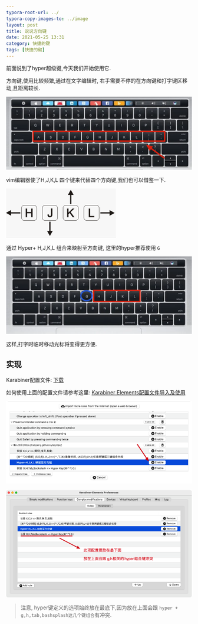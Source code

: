 ```yaml
---
typora-root-url: ../
typora-copy-images-to: ../image
layout: post
title: 说说方向键
date: 2021-05-25 13:31
category: 快捷的键
tags: [快捷的键]
---
```




前面说到了hyper超级键,今天我们开始使用它.



方向键,使用比较频繁,通过在文字编辑时, 右手需要不停的在方向键和打字键区移动,且距离较长.

![image-20210525135520620](/image/image-20210525135520620.png)

vim编辑器使了H,J,K,L 四个键来代替四个方向键,我们也可以借鉴一下.

![image-20210525135901782](/image/image-20210525135901782.png)

通过 Hyper+ H,J,K,L 组合来映射至方向键, 这里的hyper推荐使用 `G`

![image-20210525135817792](/image/image-20210525135817792.png)

这样,打字时临时移动光标将变得更方便.



## 实现

Karabiner配置文件: [下载](https://babyking.github.io/lazytips/karabiner/lrzz.json)

如何使用上面的配置文件请参考这里: [Karabiner Elements配置文件导入及使用](https://babyking.github.io/%E5%BF%AB%E6%8D%B7%E7%9A%84%E9%94%AE/2021/05/12/karabiner-pei-zhi-wen-jian-dao-ru-ji-shi-yong.html)

<img src="/image/image-20210525140128804.png" alt="image-20210525140128804"  />

![image-20210525140529620](/image/image-20210525140529620.png)

> 注意, hyper键定义的选项始终放在最底下,因为放在上面会跟  `hyper + g,h,tab,bashsplash这几个键组合`有冲突.

